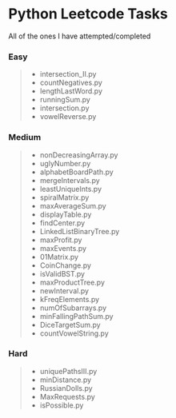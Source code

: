 # Python Leetcode Tasks

All of the ones I have attempted/completed

### Easy
> * intersection_II.py
> * countNegatives.py
> * lengthLastWord.py
> * runningSum.py
> * intersection.py
> * vowelReverse.py
### Medium
> * nonDecreasingArray.py
> * uglyNumber.py
> * alphabetBoardPath.py
> * mergeIntervals.py
> * leastUniqueInts.py
> * spiralMatrix.py
> * maxAverageSum.py
> * displayTable.py
> * findCenter.py
> * LinkedListBinaryTree.py
> * maxProfit.py
> * maxEvents.py
> * 01Matrix.py
> * CoinChange.py
> * isValidBST.py
> * maxProductTree.py
> * newInterval.py
> * kFreqElements.py
> * numOfSubarrays.py
> * minFallingPathSum.py
> * DiceTargetSum.py
> * countVowelString.py
### Hard
> * uniquePathsIII.py
> * minDistance.py
> * RussianDolls.py
> * MaxRequests.py
> * isPossible.py
